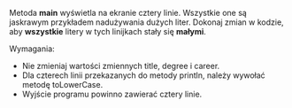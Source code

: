 Metoda **main** wyświetla na ekranie cztery linie.
Wszystkie one są jaskrawym przykładem nadużywania dużych liter.
Dokonaj zmian w kodzie, aby **wszystkie** litery w tych linijkach stały się **małymi**.

Wymagania:

- Nie zmieniaj wartości zmiennych title, degree i career.
- Dla czterech linii przekazanych do metody println, należy wywołać metodę toLowerCase.
- Wyjście programu powinno zawierać cztery linie.
